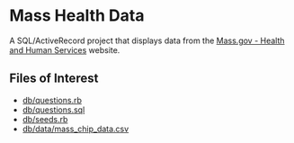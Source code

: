 # Mass Health Data

A SQL/ActiveRecord project that displays data from the [Mass.gov - Health and Human Services](http://www.mass.gov/eohhs/researcher/community-health/masschip/) website.

## Files of Interest

* [db/questions.rb](db/questions.rb)
* [db/questions.sql](db/questions.sql)
* [db/seeds.rb](db/seeds.rb)
* [db/data/mass_chip_data.csv](db/data/mass_chip_data.csv)
